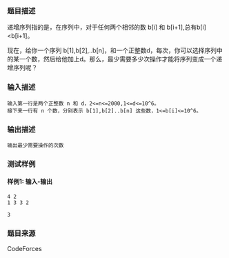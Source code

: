 ### 题目描述

递增序列指的是，在序列中，对于任何两个相邻的数 b[i] 和 b[i+1],总有b[i]<b[i+1]。

现在，给你一个序列 b[1],b[2],..b[n]，和一个正整数d，每次，你可以选择序列中的某一个数，然后给他加上d。那么，最少需要多少次操作才能将序列变成一个递增序列呢？

### 输入描述

```
输入第一行是两个正整数 n 和 d，2<=n<=2000,1<=d<=10^6。
接下来一行有 n 个数，分别表示 b[1],b[2]..b[n] 这些数，1<=b[i]<=10^6。
```

### 输出描述

```
输出最少需要操作的次数
```

### 测试样例

#### 样例1: 输入-输出

```
4 2
1 3 3 2
```

```
3
```

### 题目来源

CodeForces
